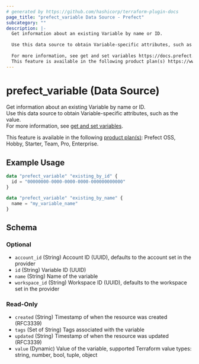 ```yaml
---
# generated by https://github.com/hashicorp/terraform-plugin-docs
page_title: "prefect_variable Data Source - Prefect"
subcategory: ""
description: |-
  Get information about an existing Variable by name or ID.
  
  Use this data source to obtain Variable-specific attributes, such as the value.
  
  For more information, see get and set variables https://docs.prefect.io/v3/develop/variables.
  This feature is available in the following product plan(s) https://www.prefect.io/pricing: Prefect OSS, Hobby, Starter, Team, Pro, Enterprise.
---
```


# prefect_variable (Data Source)

Get information about an existing Variable by name or ID.
<br>
Use this data source to obtain Variable-specific attributes, such as the value.
<br>
For more information, see [get and set variables](https://docs.prefect.io/v3/develop/variables).


This feature is available in the following [product plan(s)](https://www.prefect.io/pricing): Prefect OSS, Hobby, Starter, Team, Pro, Enterprise.

## Example Usage

```terraform
data "prefect_variable" "existing_by_id" {
  id = "00000000-0000-0000-0000-000000000000"
}

data "prefect_variable" "existing_by_name" {
  name = "my_variable_name"
}
```

<!-- schema generated by tfplugindocs -->
## Schema

### Optional

- `account_id` (String) Account ID (UUID), defaults to the account set in the provider
- `id` (String) Variable ID (UUID)
- `name` (String) Name of the variable
- `workspace_id` (String) Workspace ID (UUID), defaults to the workspace set in the provider

### Read-Only

- `created` (String) Timestamp of when the resource was created (RFC3339)
- `tags` (Set of String) Tags associated with the variable
- `updated` (String) Timestamp of when the resource was updated (RFC3339)
- `value` (Dynamic) Value of the variable, supported Terraform value types: string, number, bool, tuple, object
